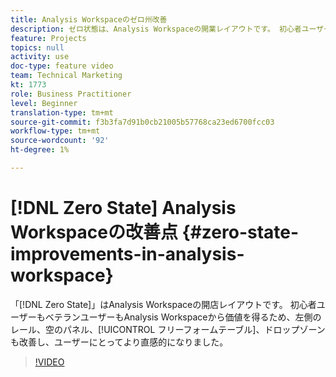 ```yaml
---
title: Analysis Workspaceのゼロ州改善
description: ゼロ状態は、Analysis Workspaceの開業レイアウトです。 初心者ユーザーもベテランユーザーもAnalysis Workspaceから価値を引き出せるように、左側のレール、空白のパネル、フリーフォームテーブル、ドロップゾーンも改善し、ユーザーにとってより直感的になりました。
feature: Projects
topics: null
activity: use
doc-type: feature video
team: Technical Marketing
kt: 1773
role: Business Practitioner
level: Beginner
translation-type: tm+mt
source-git-commit: f3b3fa7d91b0cb21005b57768ca23ed6700fcc03
workflow-type: tm+mt
source-wordcount: '92'
ht-degree: 1%

---
```



# [!DNL Zero State] Analysis Workspaceの改善点  {#zero-state-improvements-in-analysis-workspace}

「[!DNL Zero State]」はAnalysis Workspaceの開店レイアウトです。 初心者ユーザーもベテランユーザーもAnalysis Workspaceから価値を得るため、左側のレール、空のパネル、[!UICONTROL フリーフォームテーブル]、ドロップゾーンも改善し、ユーザーにとってより直感的になりました。

>[!VIDEO](https://video.tv.adobe.com/v/23560/?quality=12)

